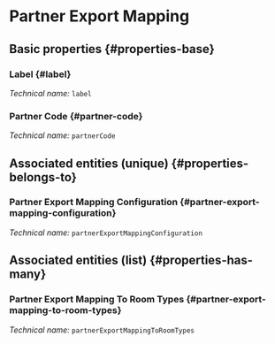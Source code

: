 #  Partner Export Mapping
<!--- THIS FILE IS GENERATED PLEASE DO NOT EDIT IT DIRECTLY --->



<OH code="partnerExportMapping"/>


## Basic properties {#properties-base}

### Label {#label}



*Technical name:* ```label```
<PH code="partnerExportMapping:label"/>

### Partner Code {#partner-code}



*Technical name:* ```partnerCode```
<PH code="partnerExportMapping:partnerCode"/>


## Associated entities (unique) {#properties-belongs-to}

###  Partner Export Mapping Configuration {#partner-export-mapping-configuration}



*Technical name:* ```partnerExportMappingConfiguration```
<PH code="partnerExportMapping:partnerExportMappingConfiguration"/>


## Associated entities (list) {#properties-has-many}

###  Partner Export Mapping To Room Types {#partner-export-mapping-to-room-types}



*Technical name:* ```partnerExportMappingToRoomTypes```
<PH code="partnerExportMapping:partnerExportMappingToRoomTypes"/>




